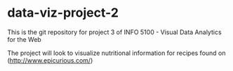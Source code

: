 # data-viz-project-2

This is the git repository for project 3 of INFO 5100 - Visual Data Analytics for the Web

The project will look to visualize nutritional information for recipes found on (http://www.epicurious.com/)